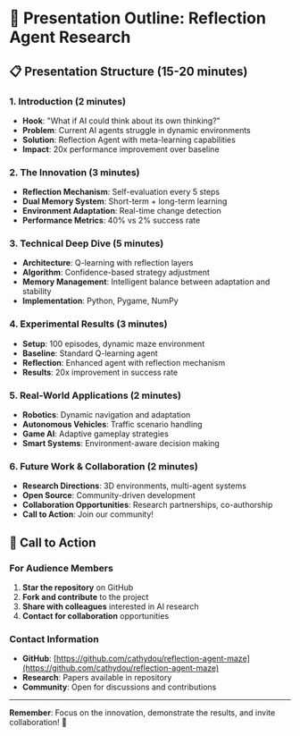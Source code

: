 # 🎤 Presentation Outline: Reflection Agent Research

## 📋 Presentation Structure (15-20 minutes)

### 1. **Introduction (2 minutes)**
- **Hook**: "What if AI could think about its own thinking?"
- **Problem**: Current AI agents struggle in dynamic environments
- **Solution**: Reflection Agent with meta-learning capabilities
- **Impact**: 20x performance improvement over baseline

### 2. **The Innovation (3 minutes)**
- **Reflection Mechanism**: Self-evaluation every 5 steps
- **Dual Memory System**: Short-term + long-term learning
- **Environment Adaptation**: Real-time change detection
- **Performance Metrics**: 40% vs 2% success rate

### 3. **Technical Deep Dive (5 minutes)**
- **Architecture**: Q-learning with reflection layers
- **Algorithm**: Confidence-based strategy adjustment
- **Memory Management**: Intelligent balance between adaptation and stability
- **Implementation**: Python, Pygame, NumPy

### 4. **Experimental Results (3 minutes)**
- **Setup**: 100 episodes, dynamic maze environment
- **Baseline**: Standard Q-learning agent
- **Reflection**: Enhanced agent with reflection mechanism
- **Results**: 20x improvement in success rate

### 5. **Real-World Applications (2 minutes)**
- **Robotics**: Dynamic navigation and adaptation
- **Autonomous Vehicles**: Traffic scenario handling
- **Game AI**: Adaptive gameplay strategies
- **Smart Systems**: Environment-aware decision making

### 6. **Future Work & Collaboration (2 minutes)**
- **Research Directions**: 3D environments, multi-agent systems
- **Open Source**: Community-driven development
- **Collaboration Opportunities**: Research partnerships, co-authorship
- **Call to Action**: Join our community!

## 🚀 Call to Action

### **For Audience Members**
1. **Star the repository** on GitHub
2. **Fork and contribute** to the project
3. **Share with colleagues** interested in AI research
4. **Contact for collaboration** opportunities

### **Contact Information**
- **GitHub**: [https://github.com/cathydou/reflection-agent-maze](https://github.com/cathydou/reflection-agent-maze)
- **Research**: Papers available in repository
- **Community**: Open for discussions and contributions

---

**Remember**: Focus on the innovation, demonstrate the results, and invite collaboration! 🚀
